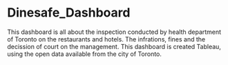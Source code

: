 # Dinesafe_Dashboard
This dashboard is all about the inspection conducted by health department of Toronto on the restaurants and hotels. The infrations, fines and the decission of court on the management. This dashboard is created Tableau, using the open data available from the city of Toronto.
